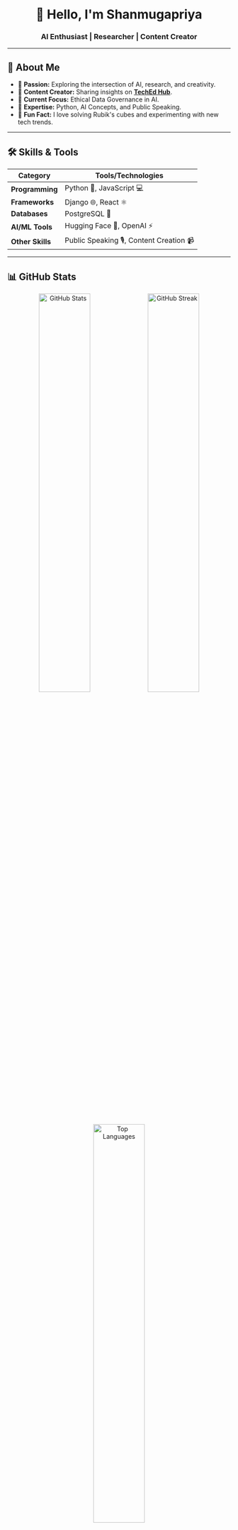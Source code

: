 <h1 align="center">👋 Hello, I'm Shanmugapriya</h1>
<h3 align="center">AI Enthusiast | Researcher | Content Creator</h3>

---

## 🌟 About Me
- 🧠 **Passion:** Exploring the intersection of AI, research, and creativity.
- 🎥 **Content Creator:** Sharing insights on [**TechEd Hub**](https://www.youtube.com/channel/your-link).
- 🔎 **Current Focus:** Ethical Data Governance in AI.
- 💬 **Expertise:** Python, AI Concepts, and Public Speaking.
- 🌈 **Fun Fact:** I love solving Rubik's cubes and experimenting with new tech trends.

---

## 🛠️ Skills & Tools
| **Category**          | **Tools/Technologies**                                                  |
|------------------------|------------------------------------------------------------------------|
| **Programming**        | Python 🐍, JavaScript 💻                                              |
| **Frameworks**         | Django 🌐, React ⚛️                                                  |
| **Databases**          | PostgreSQL 🐘                                                        |
| **AI/ML Tools**        | Hugging Face 🤗, OpenAI ⚡                                            |
| **Other Skills**       | Public Speaking 🎙️, Content Creation 📹                              |

---

## 📊 GitHub Stats
<div align="center">
  <img src="https://github-readme-stats.vercel.app/api?username=shanmugapriyadev&show_icons=true&theme=tokyonight" alt="GitHub Stats" width="48%">
  <img src="https://github-readme-streak-stats.herokuapp.com/?user=shanmugapriyadev&theme=tokyonight" alt="GitHub Streak" width="48%">
  <img src="https://github-readme-stats.vercel.app/api/top-langs/?username=shanmugapriyadev&layout=compact&theme=tokyonight" alt="Top Languages" width="48%">
</div>

---

## ✨ Highlights
- 📝 **Research:** Diving into AI ethics and data governance.
- 📚 **Education:** Creating educational content to simplify complex AI/tech topics.
- 🤝 **Collaboration:** Open to contributing to open-source projects and discussions.

---

## 🔗 Connect With Me
<p align="center">
  <a href="https://www.linkedin.com/in/your-profile" target="_blank">
    <img src="https://img.shields.io/badge/LinkedIn-0077B5?style=for-the-badge&logo=linkedin&logoColor=white" alt="LinkedIn">
  </a>
  <a href="https://www.instagram.com/your-profile" target="_blank">
    <img src="https://img.shields.io/badge/Instagram-E4405F?style=for-the-badge&logo=instagram&logoColor=white" alt="Instagram">
  </a>
  <a href="https://github.com/shanmugapriyadev" target="_blank">
    <img src="https://img.shields.io/badge/GitHub-333?style=for-the-badge&logo=github&logoColor=white" alt="GitHub">
  </a>
  <a href="https://www.youtube.com/channel/your-link" target="_blank">
    <img src="https://img.shields.io/badge/YouTube-FF0000?style=for-the-badge&logo=youtube&logoColor=white" alt="YouTube">
  </a>
</p>

---

## 🚀 Always Growing
> "The best way to predict the future is to create it." – Abraham Lincoln  
I'm committed to learning, sharing, and innovating. Let's build something amazing together!
